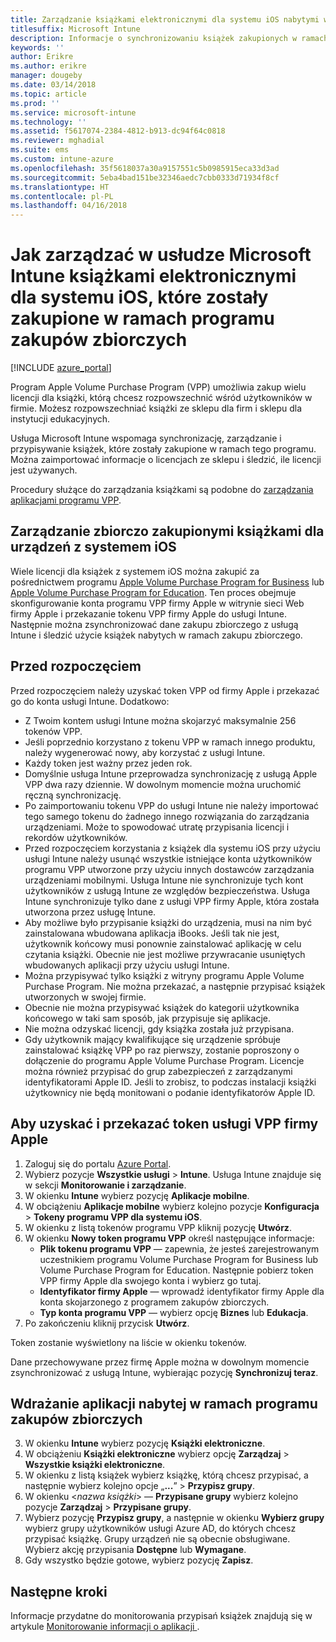 ```yaml
---
title: Zarządzanie książkami elektronicznymi dla systemu iOS nabytymi w ramach zakupów zbiorczych
titlesuffix: Microsoft Intune
description: Informacje o synchronizowaniu książek zakupionych w ramach zakupów zbiorczych w sklepie z aplikacjami dla systemu iOS z usługą Intune oraz o zarządzaniu ich użyciem i jego śledzeniu.
keywords: ''
author: Erikre
ms.author: erikre
manager: dougeby
ms.date: 03/14/2018
ms.topic: article
ms.prod: ''
ms.service: microsoft-intune
ms.technology: ''
ms.assetid: f5617074-2384-4812-b913-dc94f64c0818
ms.reviewer: mghadial
ms.suite: ems
ms.custom: intune-azure
ms.openlocfilehash: 35f5618037a30a9157551c5b0985915eca33d3ad
ms.sourcegitcommit: 5eba4bad151be32346aedc7cbb0333d71934f8cf
ms.translationtype: HT
ms.contentlocale: pl-PL
ms.lasthandoff: 04/16/2018
---
```

# <a name="how-to-manage-ios-ebooks-you-purchased-through-a-volume-purchase-program-with-microsoft-intune"></a>Jak zarządzać w usłudze Microsoft Intune książkami elektronicznymi dla systemu iOS, które zostały zakupione w ramach programu zakupów zbiorczych


[!INCLUDE [azure_portal](./includes/azure_portal.md)]

Program Apple Volume Purchase Program (VPP) umożliwia zakup wielu licencji dla książki, którą chcesz rozpowszechnić wśród użytkowników w firmie. Możesz rozpowszechniać książki ze sklepu dla firm i sklepu dla instytucji edukacyjnych.

Usługa Microsoft Intune wspomaga synchronizację, zarządzanie i przypisywanie książek, które zostały zakupione w ramach tego programu. Można zaimportować informacje o licencjach ze sklepu i śledzić, ile licencji jest używanych.

Procedury służące do zarządzania książkami są podobne do [zarządzania aplikacjami programu VPP](vpp-apps-ios.md).

## <a name="manage-volume-purchased-books-for-ios-devices"></a>Zarządzanie zbiorczo zakupionymi książkami dla urządzeń z systemem iOS
Wiele licencji dla książek z systemem iOS można zakupić za pośrednictwem programu [Apple Volume Purchase Program for Business](http://www.apple.com/business/vpp/) lub [Apple Volume Purchase Program for Education](http://volume.itunes.apple.com/us/store). Ten proces obejmuje skonfigurowanie konta programu VPP firmy Apple w witrynie sieci Web firmy Apple i przekazanie tokenu VPP firmy Apple do usługi Intune.  Następnie można zsynchronizować dane zakupu zbiorczego z usługą Intune i śledzić użycie książek nabytych w ramach zakupu zbiorczego.

## <a name="before-you-start"></a>Przed rozpoczęciem
Przed rozpoczęciem należy uzyskać token VPP od firmy Apple i przekazać go do konta usługi Intune. Dodatkowo:

* Z Twoim kontem usługi Intune można skojarzyć maksymalnie 256 tokenów VPP.
* Jeśli poprzednio korzystano z tokenu VPP w ramach innego produktu, należy wygenerować nowy, aby korzystać z usługi Intune.
* Każdy token jest ważny przez jeden rok.
* Domyślnie usługa Intune przeprowadza synchronizację z usługą Apple VPP dwa razy dziennie. W dowolnym momencie można uruchomić ręczną synchronizację.
* Po zaimportowaniu tokenu VPP do usługi Intune nie należy importować tego samego tokenu do żadnego innego rozwiązania do zarządzania urządzeniami. Może to spowodować utratę przypisania licencji i rekordów użytkowników.
* Przed rozpoczęciem korzystania z książek dla systemu iOS przy użyciu usługi Intune należy usunąć wszystkie istniejące konta użytkowników programu VPP utworzone przy użyciu innych dostawców zarządzania urządzeniami mobilnymi. Usługa Intune nie synchronizuje tych kont użytkowników z usługą Intune ze względów bezpieczeństwa. Usługa Intune synchronizuje tylko dane z usługi VPP firmy Apple, która została utworzona przez usługę Intune.
* Aby możliwe było przypisanie książki do urządzenia, musi na nim być zainstalowana wbudowana aplikacja iBooks. Jeśli tak nie jest, użytkownik końcowy musi ponownie zainstalować aplikację w celu czytania książki. Obecnie nie jest możliwe przywracanie usuniętych wbudowanych aplikacji przy użyciu usługi Intune.
* Można przypisywać tylko książki z witryny programu Apple Volume Purchase Program. Nie można przekazać, a następnie przypisać książek utworzonych w swojej firmie.
* Obecnie nie można przypisywać książek do kategorii użytkownika końcowego w taki sam sposób, jak przypisuje się aplikacje.
* Nie można odzyskać licencji, gdy książka została już przypisana.
* Gdy użytkownik mający kwalifikujące się urządzenie spróbuje zainstalować książkę VPP po raz pierwszy, zostanie poproszony o dołączenie do programu Apple Volume Purchase Program. Licencje można również przypisać do grup zabezpieczeń z zarządzanymi identyfikatorami Apple ID. Jeśli to zrobisz, to podczas instalacji książki użytkownicy nie będą monitowani o podanie identyfikatorów Apple ID.

## <a name="to-get-and-upload-an-apple-vpp-token"></a>Aby uzyskać i przekazać token usługi VPP firmy Apple

1. Zaloguj się do portalu [Azure Portal](https://portal.azure.com).
2. Wybierz pozycje **Wszystkie usługi** > **Intune**. Usługa Intune znajduje się w sekcji **Monitorowanie i zarządzanie**.
3. W okienku **Intune** wybierz pozycję **Aplikacje mobilne**.
1.  W obciążeniu **Aplikacje mobilne** wybierz kolejno pozycje **Konfiguracja** > **Tokeny programu VPP dla systemu iOS**.
2.  W okienku z listą tokenów programu VPP kliknij pozycję **Utwórz**.
3.  W okienku **Nowy token programu VPP** określ następujące informacje:
    - **Plik tokenu programu VPP** — zapewnia, że jesteś zarejestrowanym uczestnikiem programu Volume Purchase Program for Business lub Volume Purchase Program for Education. Następnie pobierz token VPP firmy Apple dla swojego konta i wybierz go tutaj.
    - **Identyfikator firmy Apple** — wprowadź identyfikator firmy Apple dla konta skojarzonego z programem zakupów zbiorczych.
    - **Typ konta programu VPP** — wybierz opcję **Biznes** lub **Edukacja**.
4. Po zakończeniu kliknij przycisk **Utwórz**.

Token zostanie wyświetlony na liście w okienku tokenów.


Dane przechowywane przez firmę Apple można w dowolnym momencie zsynchronizować z usługą Intune, wybierając pozycję **Synchronizuj teraz**.

## <a name="to-assign-a-volume-purchased-app"></a>Wdrażanie aplikacji nabytej w ramach programu zakupów zbiorczych

3. W okienku **Intune** wybierz pozycję **Książki elektroniczne**.
1. W obciążeniu **Książki elektroniczne** wybierz opcję **Zarządzaj** > **Wszystkie książki elektroniczne**.
2. W okienku z listą książek wybierz książkę, którą chcesz przypisać, a następnie wybierz kolejno opcje „**...**” > **Przypisz grupy**.
3. W okienku <*nazwa książki*> — **Przypisane grupy** wybierz kolejno pozycje **Zarządzaj** > **Przypisane grupy**.
4. Wybierz pozycję **Przypisz grupy**, a następnie w okienku **Wybierz grupy** wybierz grupy użytkowników usługi Azure AD, do których chcesz przypisać książkę. Grupy urządzeń nie są obecnie obsługiwane.
Wybierz akcję przypisania **Dostępne** lub **Wymagane**. 
5. Gdy wszystko będzie gotowe, wybierz pozycję **Zapisz**.

## <a name="next-steps"></a>Następne kroki

Informacje przydatne do monitorowania przypisań książek znajdują się w artykule [Monitorowanie informacji o aplikacji ](apps-monitor.md).






